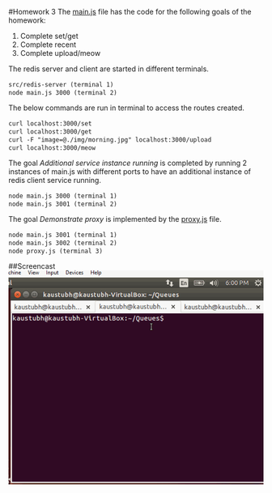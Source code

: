 #Homework 3
The [main.js](/main.js) file has the code for the following goals of the homework:

1. Complete set/get 
2. Complete recent 
3. Complete upload/meow

The redis server and client are started in different terminals.

	src/redis-server (terminal 1)
	node main.js 3000 (terminal 2)

The below commands are run in terminal to access the routes created. 

	curl localhost:3000/set
	curl localhost:3000/get
	curl -F "image=@./img/morning.jpg" localhost:3000/upload
	curl localhost:3000/meow

The goal *Additional service instance running* is completed by running 2 instances of main.js with different ports to have an additional instance of redis client service running.

	node main.js 3000 (terminal 1)
	node main.js 3001 (terminal 2)

The goal *Demonstrate proxy* is implemented by the [proxy.js](/proxy.js) file.

	node main.js 3001 (terminal 1)
	node main.js 3002 (terminal 2)
	node proxy.js (terminal 3)


##Screencast
![image](hw3.gif)
